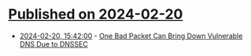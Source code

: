 # [Published on 2024-02-20](index.md)

* [2024-02-20, 15:42:00](https://soylentnews.org/article.pl?sid=24/02/18/1844224&from=rss) - [One Bad Packet Can Bring Down Vulnerable DNS Due to DNSSEC](https://soylentnews.org/article.pl?sid=24/02/18/1844224&from=rss)
